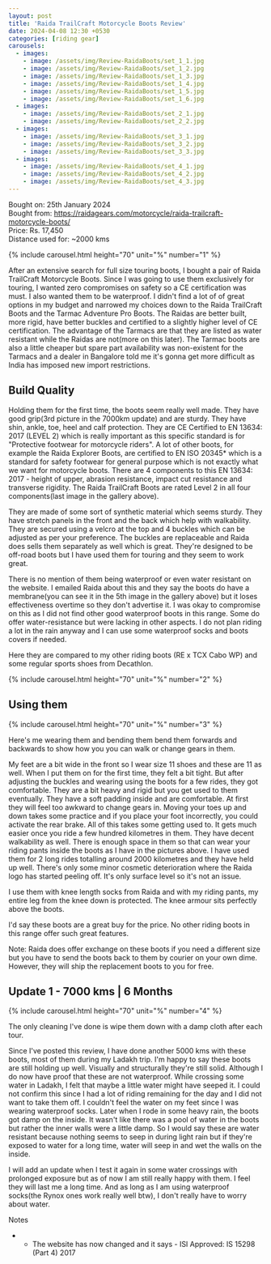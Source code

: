 ```yaml
---
layout: post
title: 'Raida TrailCraft Motorcycle Boots Review'
date: 2024-04-08 12:30 +0530
categories: [riding gear]
carousels:
  - images: 
    - image: /assets/img/Review-RaidaBoots/set_1_1.jpg
    - image: /assets/img/Review-RaidaBoots/set_1_2.jpg
    - image: /assets/img/Review-RaidaBoots/set_1_3.jpg
    - image: /assets/img/Review-RaidaBoots/set_1_4.jpg
    - image: /assets/img/Review-RaidaBoots/set_1_5.jpg
    - image: /assets/img/Review-RaidaBoots/set_1_6.jpg
  - images: 
    - image: /assets/img/Review-RaidaBoots/set_2_1.jpg
    - image: /assets/img/Review-RaidaBoots/set_2_2.jpg
  - images: 
    - image: /assets/img/Review-RaidaBoots/set_3_1.jpg
    - image: /assets/img/Review-RaidaBoots/set_3_2.jpg
    - image: /assets/img/Review-RaidaBoots/set_3_3.jpg
  - images: 
    - image: /assets/img/Review-RaidaBoots/set_4_1.jpg
    - image: /assets/img/Review-RaidaBoots/set_4_2.jpg
    - image: /assets/img/Review-RaidaBoots/set_4_3.jpg
---
```


Bought on: 25th January 2024<br>
Bought from: <a href = "https://raidagears.com/motorcycle/raida-trailcraft-motorcycle-boots/">https://raidagears.com/motorcycle/raida-trailcraft-motorcycle-boots/</a><br>
Price: Rs. 17,450<br>
Distance used for: ~2000 kms<br>

{% include carousel.html height="70" unit="%" number="1" %}

After an extensive search for full size touring boots, I bought a pair of Raida TrailCraft Motorcycle Boots. Since I was going to use them exclusively for touring, I wanted zero compromises on safety so a CE certification was must. I also wanted them to be waterproof. I didn't find a lot of of great options in my budget and narrowed my choices down to the Raida TrailCraft Boots and the Tarmac Adventure Pro Boots. The Raidas are better built, more rigid, have better buckles and certified to a slightly higher level of CE certification. The advantage of the Tarmacs are that they are listed as water resistant while the Raidas are not(more on this later). The Tarmac boots are also a little cheaper but spare part availability was non-existent for the Tarmacs and a dealer in Bangalore told me it's gonna get more difficult as India has imposed new import restrictions.

## Build Quality

Holding them for the first time, the boots seem really well made. They have good grip(3rd picture in the 7000km update) and are sturdy. They have shin, ankle, toe, heel and calf protection. They are CE Certified to EN 13634: 2017 (LEVEL 2) which is really important as this specific standard is for "Protective footwear for motorcycle riders". A lot of other boots, for example the Raida Explorer Boots, are certified to EN ISO 20345* which is a standard for safety footwear for general purpose which is not exactly what we want for motorcycle boots. There are 4 components to this EN 13634: 2017 - height of upper, abrasion resistance, impact cut resistance and transverse rigidity. The Raida TrailCraft Boots are rated Level 2 in all four components(last image in the gallery above).

They are made of some sort of synthetic material which seems sturdy. They have stretch panels in the front and the back which help with walkability. They are secured using a velcro at the top and 4 buckles which can be adjusted as per your preference. The buckles are replaceable and Raida does sells them separately as well which is great. They're designed to be off-road boots but I have used them for touring and they seem to work great. 

There is no mention of them being waterproof or even water resistant on the website. I emailed Raida about this and they say the boots do have a membrane(you can see it in the 5th image in the gallery above) but it loses effectiveness overtime so they don't advertise it. I was okay to compromise on this as I did not find other good waterproof boots in this range. Some do offer water-resistance but were lacking in other aspects. I do not plan riding a lot in the rain anyway and I can use some waterproof socks and boots covers if needed.

Here they are compared to my other riding boots (RE x TCX Cabo WP) and some regular sports shoes from Decathlon.

{% include carousel.html height="70" unit="%" number="2" %}

## Using them

{% include carousel.html height="70" unit="%" number="3" %}

Here's me wearing them and bending them bend them forwards and backwards to show how you you can walk or change gears in them. 

My feet are a bit wide in the front so I wear size 11 shoes and these are 11 as well. When I put them on for the first time, they felt a bit tight. But after adjusting the buckles and wearing using the boots for a few rides, they got comfortable. They are a bit heavy and rigid  but you get used to them eventually. They have a soft padding inside and are comfortable. At first they will feel too awkward to change gears in. Moving your toes up and down takes some practice and if you place your foot incorrectly, you could activate the rear brake. All of this takes some getting used to. It gets much easier once you ride a few hundred kilometres in them. They have decent walkability as well. There is enough space in them so that can wear your riding pants inside the boots as I have in the pictures above. I have used them for 2 long rides totalling around 2000 kilometres and they have held up well. There's only some minor cosmetic deterioration where the Raida logo has started peeling off. It's only surface level so it's not an issue. 

I use them with knee length socks from Raida and with my riding pants, my entire leg from the knee down is protected. The knee armour sits perfectly above the boots.

I'd say these boots are a great buy for the price. No other riding boots in this range offer such great features.

Note: Raida does offer exchange on these boots if you need a different size but you have to send the boots back to them by courier on your own dime. However, they will ship the replacement boots to you for free.

## Update 1 - 7000 kms | 6 Months

{% include carousel.html height="70" unit="%" number="4" %}

The only cleaning I've done is wipe them down with a damp cloth after each tour.

Since I've posted this review, I have done another 5000 kms with these boots, most of them during my Ladakh trip. I'm happy to say these boots are still holding up well. Visually and structurally they're still solid. Although I do now have proof that these are not waterproof. While crossing some water in Ladakh, I felt that maybe a little water might have seeped it. I could not confirm this since I had a lot of riding remaining for the day and I did not want to take them off. I couldn't feel the water on my feet since I was wearing waterproof socks. Later when I rode in some heavy rain, the boots got damp on the inside. It wasn't like there was a pool of water in the boots but rather the inner walls were a little damp. So I would say these are water resistant because nothing seems to seep in during light rain but if they're exposed to water for a long time, water will seep in and wet the walls on the inside.

I will add an update when I test it again in some water crossings with prolonged exposure but as of now I am still really happy with them. I feel they will last me a long time. And as long as I am using waterproof socks(the Rynox ones work really well btw), I don't really have to worry about water.

Notes
* - The website has now changed and it says - ISI Approved: IS 15298 (Part 4) 2017